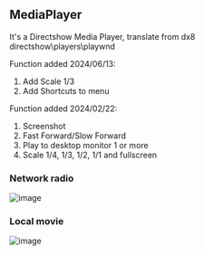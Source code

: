 ## MediaPlayer

It's a Directshow Media Player, translate from dx8 directshow\players\playwnd

Function added 2024/06/13:
1. Add Scale 1/3
2. Add Shortcuts to menu

Function added 2024/02/22:
1. Screenshot
2. Fast Forward/Slow Forward
3. Play to desktop monitor 1 or more
4. Scale 1/4, 1/3, 1/2, 1/1 and fullscreen

### Network radio

![image](https://github.com/chunmingwang/chunmingwang/assets/35757455/fcdd5477-ee87-4276-98b3-1c76406f2986)

### Local movie

![image](https://github.com/chunmingwang/chunmingwang/assets/35757455/0e51295c-9fd8-4e0b-99c2-a110bca38e8f)

